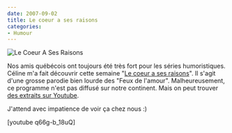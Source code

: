 ```yaml
---
date: 2007-09-02
title: Le coeur a ses raisons
categories:
- Humour
---
```

<img src="https://dlgjp9x71cipk.cloudfront.net/2007/09/lecoeurasesraisons.png" alt="Le Coeur A Ses Raisons" />

Nos amis québécois ont toujours été très fort pour les séries humoristiques. Céline m'a fait découvrir cette semaine "<a href="https://tva.canoe.com/emissions/lecoeurasesraisons/" title="le site de la série">Le coeur a ses raisons</a>". Il s'agit d'une grosse parodie bien lourde des "Feux de l'amour". Malheureusement, ce programme n'est pas diffusé sur notre continent. Mais on peut trouver <a href="https://youtube.com/results?search_query=le+coeur+a+ses+raisons&amp;search=Search" title="Les extraits sur Youtube">des extraits sur Youtube</a>.

J'attend avec impatience de voir ça chez nous :)

<!--more-->

[youtube q66g-b_18uQ]
